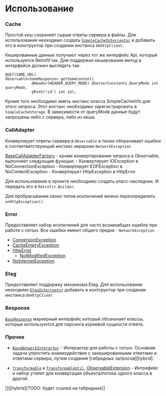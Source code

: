 # Использование

### Cache

Простой кеш сохраняет сырые ответы сервера в файлы. Для использования неоходимо
создать [`SimpleCacheInterceptor`](../src/main/java/ru/surfstudio/android/network/cache/SimpleCacheInterceptor.java)
и добавить его в конструктор при создании инстанса `OkHttpClient`.

Кешированные данные получают через тот же интерфейс Api, который используется
Retrofit'ом. Для поддержки кеширования метод в интерфейсе должен выглядеть так:
```
@GET(SOME_URL)
Observable<SomeResponse> getSomeContent(
            @Header(HEADER_QUERY_MODE) @ServerConstants.QueryMode int queryMode,
            @Path("id") int id);
```

Кроме того необходимо иметь инстанс класса SimpleCacheInfo для этого запроса.
Этот инстанс необходимо зарегистрировать в `SimpleCacheStorage`.
В зависимости от queryMode данные будут запрошены либо с сервера, либо из кеша.

### CallAdapter
Конвертирует ответы сервера в `Observable` а также оборачивает ошибки
в соответветствующий инстанс иерархии `NetworkException`

[BaseCallAdapterFactory][call] - кроме конвертирования запроса в Observable,
выполняет следующие функции:
    - Конвертирует IOException в NoConnectionException
    - Конвертирует EOFException в NoContentException
    - Конвертирует HttpException в HttpError

Для использования в проекте необходимо создать класс-наследник.
И передать его в `Retrofit.Builder`.

Для пробрасывания своих типов исключений можно переопределить `onHttpException()`.

### Error
Предоставляет набор исключений для часто возникабщих ошибок при работе
с сетью. Все ошибки имеют общего предка - `NetworkException`
- [ConversionException](../src/main/java/ru/surfstudio/android/network/error/ConversionException.java)
- [CacheEmptyException](../src/main/java/ru/surfstudio/android/network/error/CacheEmptyException.java)
- [HttpError](../src/main/java/ru/surfstudio/android/network/error/HttpError.java)
    - [NotModifiedException](../src/main/java/ru/surfstudio/android/network/error/NotModifiedException.java)
- [NoInternetException](../src/main/java/ru/surfstudio/android/network/error/NoInternetException.java)

### Etag
Предоставляет поддержку механизма Etag.  Для использования неоходимо
[`EtagInterceptor`](../src/main/java/ru/surfstudio/android/network/etag/EtagInterceptor.java)
добавить в контсруктор при создании инстанса `OkHttpClient`

### Response
[`BaseResponse`](../src/main/java/ru/surfstudio/android/network/response/BaseResponse.java)
маркерный интерфейс который обозначает классы, которые используются для
парсинга корневой сущности ответа.

### Прочее
- [`BaseNetworkInteractor`][bnint] - Интерактор для работы с сетью. Основная задача
упростить взаимодействие с закешированными ответами и ответами сервера, путем
создания [гибридных запросов][hybrid].

- [`Transformable`][t1] и [`TransformableUtil`][t2], [ObservableExtension][obExt] -
Интрефейс и набор утилит для конвертации объекта/потока одного класса в другой.


[bnint]: ../src/main/java/ru/surfstudio/android/network/BaseNetworkInteractor.java
[t1]: ../src/main/java/ru/surfstudio/android/network/Transformable.java
[t2]: ../src/main/java/ru/surfstudio/android/network/TransformUtil.java
[obExt]: ../src/main/java/ru/surfstudio/android/network/ObservableExtension.kt
[call]: ../src/main/java/ru/surfstudio/android/network/calladapter/BaseCallAdapterFactory.java
[][\[hybrid\]\[TODO: будет ссылка на гибридные\]]